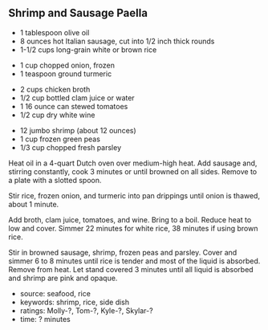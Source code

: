 Shrimp and Sausage Paella
-------------------------

- 1 tablespoon olive oil
- 8 ounces hot Italian sausage, cut into 1/2 inch thick rounds
- 1-1/2 cups long-grain white or brown rice
<!-- -->
- 1 cup chopped onion, frozen
- 1 teaspoon ground turmeric
<!-- -->
- 2 cups chicken broth
- 1/2 cup bottled clam juice or water
- 1 16 ounce can stewed tomatoes
- 1/2 cup dry white wine
<!-- -->
- 12 jumbo shrimp (about 12 ounces)
- 1 cup frozen green peas
- 1/3 cup chopped fresh parsley

Heat oil in a 4-quart Dutch oven over medium-high heat.  Add sausage
and, stirring constantly, cook 3 minutes or until browned on all
sides.  Remove to a plate with a slotted spoon.

Stir rice, frozen onion, and turmeric into pan drippings until onion
is thawed, about 1 minute.

Add broth, clam juice, tomatoes, and wine.  Bring to a boil.  Reduce
heat to low and cover.  Simmer 22 minutes for white rice, 38 minutes
if using brown rice.

Stir in browned sausage, shrimp, frozen peas and parsley.  Cover and
simmer 6 to 8 minutes until rice is tender and most of the liquid is
absorbed.  Remove from heat.  Let stand covered 3 minutes until all
liquid is absorbed and shrimp are pink and opaque.

- source: seafood, rice
- keywords: shrimp, rice, side dish
- ratings: Molly-?, Tom-?, Kyle-?, Skylar-?
- time: ? minutes
